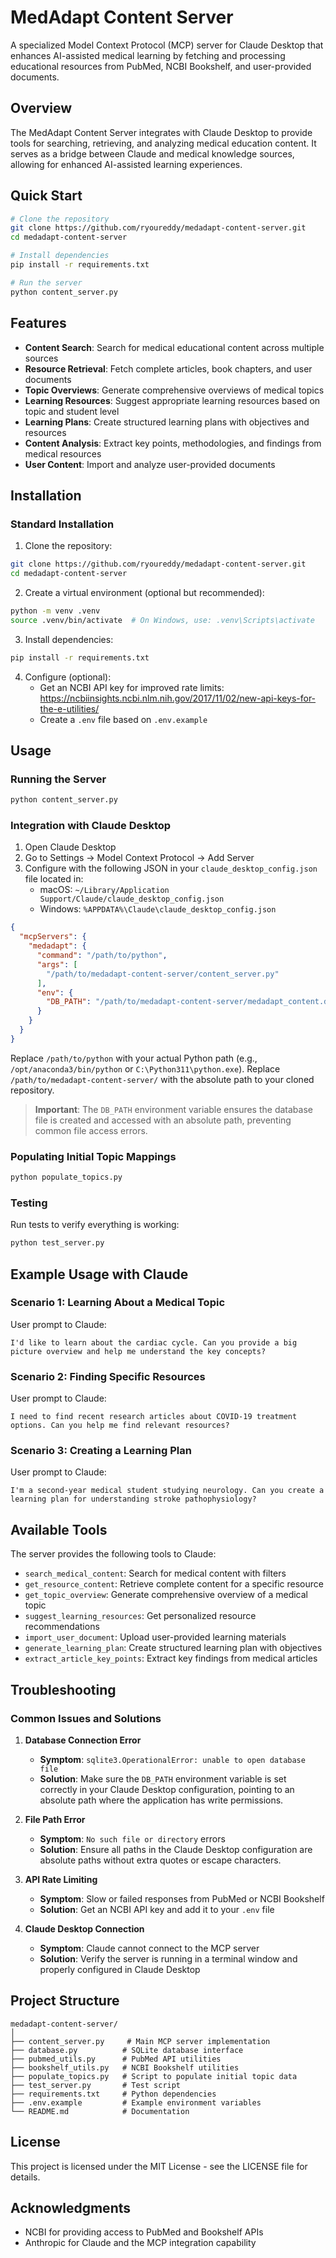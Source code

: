 # MedAdapt Content Server

A specialized Model Context Protocol (MCP) server for Claude Desktop that enhances AI-assisted medical learning by fetching and processing educational resources from PubMed, NCBI Bookshelf, and user-provided documents.

## Overview

The MedAdapt Content Server integrates with Claude Desktop to provide tools for searching, retrieving, and analyzing medical education content. It serves as a bridge between Claude and medical knowledge sources, allowing for enhanced AI-assisted learning experiences.

## Quick Start

```bash
# Clone the repository
git clone https://github.com/ryoureddy/medadapt-content-server.git
cd medadapt-content-server

# Install dependencies
pip install -r requirements.txt

# Run the server
python content_server.py
```

## Features

- **Content Search**: Search for medical educational content across multiple sources
- **Resource Retrieval**: Fetch complete articles, book chapters, and user documents
- **Topic Overviews**: Generate comprehensive overviews of medical topics
- **Learning Resources**: Suggest appropriate learning resources based on topic and student level
- **Learning Plans**: Create structured learning plans with objectives and resources
- **Content Analysis**: Extract key points, methodologies, and findings from medical resources
- **User Content**: Import and analyze user-provided documents

## Installation

### Standard Installation

1. Clone the repository:
```bash
git clone https://github.com/ryoureddy/medadapt-content-server.git
cd medadapt-content-server
```

2. Create a virtual environment (optional but recommended):
```bash
python -m venv .venv
source .venv/bin/activate  # On Windows, use: .venv\Scripts\activate
```

3. Install dependencies:
```bash
pip install -r requirements.txt
```

4. Configure (optional):
   - Get an NCBI API key for improved rate limits: https://ncbiinsights.ncbi.nlm.nih.gov/2017/11/02/new-api-keys-for-the-e-utilities/
   - Create a `.env` file based on `.env.example`

## Usage

### Running the Server

```bash
python content_server.py
```

### Integration with Claude Desktop

1. Open Claude Desktop
2. Go to Settings → Model Context Protocol → Add Server
3. Configure with the following JSON in your `claude_desktop_config.json` file located in:
   - macOS: `~/Library/Application Support/Claude/claude_desktop_config.json`
   - Windows: `%APPDATA%\Claude\claude_desktop_config.json`

```json
{
  "mcpServers": {
    "medadapt": {
      "command": "/path/to/python",
      "args": [
        "/path/to/medadapt-content-server/content_server.py"
      ],
      "env": {
        "DB_PATH": "/path/to/medadapt-content-server/medadapt_content.db"
      }
    }
  }
}
```

Replace `/path/to/python` with your actual Python path (e.g., `/opt/anaconda3/bin/python` or `C:\Python311\python.exe`).
Replace `/path/to/medadapt-content-server/` with the absolute path to your cloned repository.

> **Important**: The `DB_PATH` environment variable ensures the database file is created and accessed with an absolute path, preventing common file access errors.

### Populating Initial Topic Mappings

```bash
python populate_topics.py
```

### Testing

Run tests to verify everything is working:
```bash
python test_server.py
```

## Example Usage with Claude

### Scenario 1: Learning About a Medical Topic

User prompt to Claude:
```
I'd like to learn about the cardiac cycle. Can you provide a big picture overview and help me understand the key concepts?
```

### Scenario 2: Finding Specific Resources

User prompt to Claude:
```
I need to find recent research articles about COVID-19 treatment options. Can you help me find relevant resources?
```

### Scenario 3: Creating a Learning Plan

User prompt to Claude:
```
I'm a second-year medical student studying neurology. Can you create a learning plan for understanding stroke pathophysiology?
```

## Available Tools

The server provides the following tools to Claude:

- `search_medical_content`: Search for medical content with filters
- `get_resource_content`: Retrieve complete content for a specific resource
- `get_topic_overview`: Generate comprehensive overview of a medical topic
- `suggest_learning_resources`: Get personalized resource recommendations
- `import_user_document`: Upload user-provided learning materials
- `generate_learning_plan`: Create structured learning plan with objectives
- `extract_article_key_points`: Extract key findings from medical articles

## Troubleshooting

### Common Issues and Solutions

1. **Database Connection Error**
   - **Symptom**: `sqlite3.OperationalError: unable to open database file`
   - **Solution**: Make sure the `DB_PATH` environment variable is set correctly in your Claude Desktop configuration, pointing to an absolute path where the application has write permissions.

2. **File Path Error**
   - **Symptom**: `No such file or directory` errors
   - **Solution**: Ensure all paths in the Claude Desktop configuration are absolute paths without extra quotes or escape characters.

3. **API Rate Limiting**
   - **Symptom**: Slow or failed responses from PubMed or NCBI Bookshelf
   - **Solution**: Get an NCBI API key and add it to your `.env` file

4. **Claude Desktop Connection**
   - **Symptom**: Claude cannot connect to the MCP server
   - **Solution**: Verify the server is running in a terminal window and properly configured in Claude Desktop

## Project Structure

```
medadapt-content-server/
│
├── content_server.py     # Main MCP server implementation
├── database.py          # SQLite database interface
├── pubmed_utils.py      # PubMed API utilities
├── bookshelf_utils.py   # NCBI Bookshelf utilities
├── populate_topics.py   # Script to populate initial topic data
├── test_server.py       # Test script
├── requirements.txt     # Python dependencies
├── .env.example         # Example environment variables
└── README.md            # Documentation
```

## License

This project is licensed under the MIT License - see the LICENSE file for details.

## Acknowledgments

- NCBI for providing access to PubMed and Bookshelf APIs
- Anthropic for Claude and the MCP integration capability 